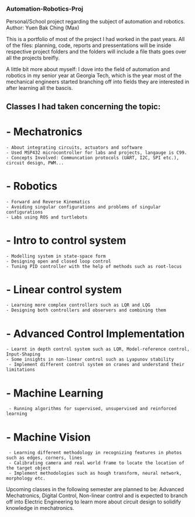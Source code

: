 ### Automation-Robotics-Proj
Personal/School project regarding the subject of automation and robotics. 
Author: Yuen Bak Ching (Max)

This is a portfolio of most of the project I had worked in the past years. All of the files: planning, code, reports and pressentations will be inside respective project folders and the folders will include a file thats goes over all the projects breifly. 

A little bit more about myself:
I dove into the field of automation and robotics in my senior year at Georgia Tech, which is the year most of the mechanical engineers started branching off into fields they are interested in after learning all the bascis. 

## Classes I had taken concerning the topic:
# - Mechatronics
    - About integrating circuits, actuators and software
    - Used MSP432 microcontroller for labs and projects, langauge is C99. 
    - Concepts Involved: Communcation protocols (UART, I2C, SPI etc.), circuit design, PWM...
# - Robotics
    - Forward and Reverse Kinematics
    - Avoiding singular configurations and problems of singular configurations
    - Labs using ROS and turtlebots
# - Intro to control system 
    - Modelling system in state-space form
    - Designing open and closed loop control
    - Tuning PID controller with the help of methods such as root-locus
# - Linear control system
    - Learning more complex controllers such as LQR and LQG
    - Designing both controllers and observers and combining them
# - Advanced Control Implementation
    - Learnt in depth control system such as LQR, Model-reference control, Input-Shaping
    - Some insights in non-linear control such as Lyapunov stability
     - Implement different control system on cranes and understand their limitations
# - Machine Learning
     - Running algorithms for supervised, unsupervised and reinforced learning
# - Machine Vision
     - Learning different methodology in recognizing features in photos such as edges, corners, lines
     - Calibrating camera and real world frame to locate the location of the target object
     - Implement methodologies such as hough transform, neural network, morphology etc. 
     
Upcoming classes in the following semester are planned to be:
Advanced Mechatronics, Digital Control, Non-linear control
and is expected to branch off into Electric Engineering to learn more about circuit design to solidify knowledge in mechatronics. 
  
